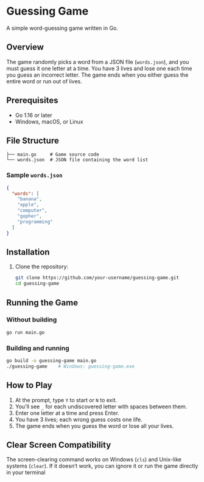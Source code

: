 # Guessing Game

A simple word-guessing game written in Go.

## Overview

The game randomly picks a word from a JSON file (`words.json`), and you must guess it one letter at a time. You have 3 lives and lose one each time you guess an incorrect letter. The game ends when you either guess the entire word or run out of lives.

## Prerequisites

- Go 1.16 or later
- Windows, macOS, or Linux

## File Structure

```plaintext
├── main.go     # Game source code
└── words.json  # JSON file containing the word list
```

### Sample `words.json`

```json
{
  "words": [
    "banana",
    "apple",
    "computer",
    "gopher",
    "programming"
  ]
}
```

## Installation

1. Clone the repository:
   ```bash
   git clone https://github.com/your-username/guessing-game.git
   cd guessing-game
   ```

## Running the Game

### Without building

```bash
go run main.go
```

### Building and running

```bash
go build -o guessing-game main.go
./guessing-game    # Windows: guessing-game.exe
```

## How to Play

1. At the prompt, type `Y` to start or `N` to exit.
2. You'll see `_` for each undiscovered letter with spaces between them.
3. Enter one letter at a time and press Enter.
4. You have 3 lives; each wrong guess costs one life.
5. The game ends when you guess the word or lose all your lives.

## Clear Screen Compatibility

The screen-clearing command works on Windows (`cls`) and Unix-like systems (`clear`). If it doesn’t work, you can ignore it or run the game directly in your terminal

